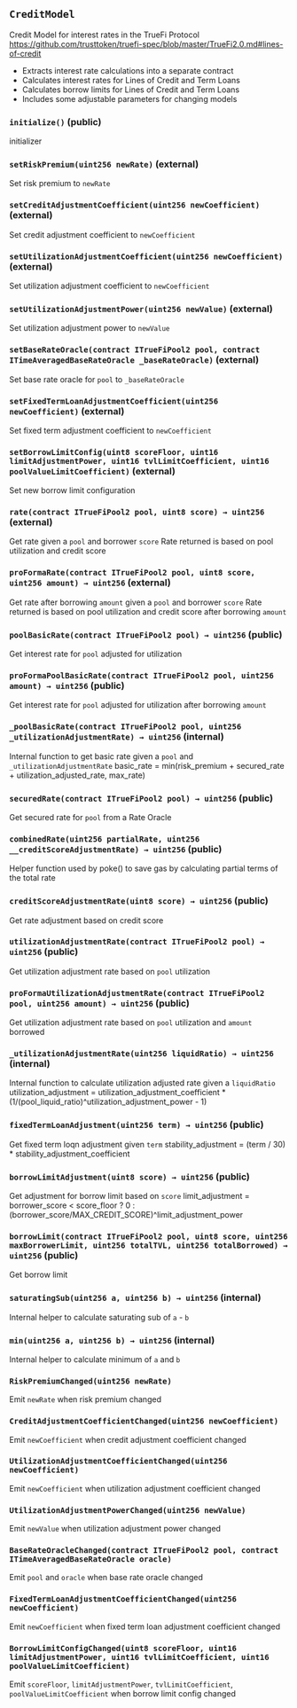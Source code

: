 ## `CreditModel`



Credit Model for interest rates in the TrueFi Protocol
https://github.com/trusttoken/truefi-spec/blob/master/TrueFi2.0.md#lines-of-credit
- Extracts interest rate calculations into a separate contract
- Calculates interest rates for Lines of Credit and Term Loans
- Calculates borrow limits for Lines of Credit and Term Loans
- Includes some adjustable parameters for changing models


### `initialize()` (public)



initializer

### `setRiskPremium(uint256 newRate)` (external)



Set risk premium to `newRate`

### `setCreditAdjustmentCoefficient(uint256 newCoefficient)` (external)



Set credit adjustment coefficient to `newCoefficient`

### `setUtilizationAdjustmentCoefficient(uint256 newCoefficient)` (external)



Set utilization adjustment coefficient to `newCoefficient`

### `setUtilizationAdjustmentPower(uint256 newValue)` (external)



Set utilization adjustment power to `newValue`

### `setBaseRateOracle(contract ITrueFiPool2 pool, contract ITimeAveragedBaseRateOracle _baseRateOracle)` (external)



Set base rate oracle for `pool` to `_baseRateOracle`

### `setFixedTermLoanAdjustmentCoefficient(uint256 newCoefficient)` (external)



Set fixed term adjustment coefficient to `newCoefficient`

### `setBorrowLimitConfig(uint8 scoreFloor, uint16 limitAdjustmentPower, uint16 tvlLimitCoefficient, uint16 poolValueLimitCoefficient)` (external)



Set new borrow limit configuration


### `rate(contract ITrueFiPool2 pool, uint8 score) → uint256` (external)



Get rate given a `pool` and borrower `score`
Rate returned is based on pool utilization and credit score


### `proFormaRate(contract ITrueFiPool2 pool, uint8 score, uint256 amount) → uint256` (external)



Get rate after borrowing `amount` given a `pool` and borrower `score`
Rate returned is based on pool utilization and credit score after borrowing `amount`


### `poolBasicRate(contract ITrueFiPool2 pool) → uint256` (public)



Get interest rate for `pool` adjusted for utilization


### `proFormaPoolBasicRate(contract ITrueFiPool2 pool, uint256 amount) → uint256` (public)



Get interest rate for `pool` adjusted for utilization after borrowing `amount`


### `_poolBasicRate(contract ITrueFiPool2 pool, uint256 _utilizationAdjustmentRate) → uint256` (internal)



Internal function to get basic rate given a `pool` and `_utilizationAdjustmentRate`
basic_rate = min(risk_premium + secured_rate + utilization_adjusted_rate, max_rate)

### `securedRate(contract ITrueFiPool2 pool) → uint256` (public)



Get secured rate for `pool` from a Rate Oracle


### `combinedRate(uint256 partialRate, uint256 __creditScoreAdjustmentRate) → uint256` (public)



Helper function used by poke() to save gas by calculating partial terms of the total rate


### `creditScoreAdjustmentRate(uint8 score) → uint256` (public)



Get rate adjustment based on credit score


### `utilizationAdjustmentRate(contract ITrueFiPool2 pool) → uint256` (public)



Get utilization adjustment rate based on `pool` utilization


### `proFormaUtilizationAdjustmentRate(contract ITrueFiPool2 pool, uint256 amount) → uint256` (public)



Get utilization adjustment rate based on `pool` utilization and `amount` borrowed


### `_utilizationAdjustmentRate(uint256 liquidRatio) → uint256` (internal)



Internal function to calculate utilization adjusted rate given a `liquidRatio`
utilization_adjustment = utilization_adjustment_coefficient * (1/(pool_liquid_ratio)^utilization_adjustment_power - 1)

### `fixedTermLoanAdjustment(uint256 term) → uint256` (public)



Get fixed term loqn adjustment given `term`
stability_adjustment = (term / 30) * stability_adjustment_coefficient


### `borrowLimitAdjustment(uint8 score) → uint256` (public)



Get adjustment for borrow limit based on `score`
limit_adjustment = borrower_score < score_floor ? 0 : (borrower_score/MAX_CREDIT_SCORE)^limit_adjustment_power


### `borrowLimit(contract ITrueFiPool2 pool, uint8 score, uint256 maxBorrowerLimit, uint256 totalTVL, uint256 totalBorrowed) → uint256` (public)



Get borrow limit


### `saturatingSub(uint256 a, uint256 b) → uint256` (internal)



Internal helper to calculate saturating sub of `a` - `b`

### `min(uint256 a, uint256 b) → uint256` (internal)



Internal helper to calculate minimum of `a` and `b`


### `RiskPremiumChanged(uint256 newRate)`



Emit `newRate` when risk premium changed

### `CreditAdjustmentCoefficientChanged(uint256 newCoefficient)`



Emit `newCoefficient` when credit adjustment coefficient changed

### `UtilizationAdjustmentCoefficientChanged(uint256 newCoefficient)`



Emit `newCoefficient` when utilization adjustment coefficient changed

### `UtilizationAdjustmentPowerChanged(uint256 newValue)`



Emit `newValue` when utilization adjustment power changed

### `BaseRateOracleChanged(contract ITrueFiPool2 pool, contract ITimeAveragedBaseRateOracle oracle)`



Emit `pool` and `oracle` when base rate oracle changed

### `FixedTermLoanAdjustmentCoefficientChanged(uint256 newCoefficient)`



Emit `newCoefficient` when fixed term loan adjustment coefficient changed

### `BorrowLimitConfigChanged(uint8 scoreFloor, uint16 limitAdjustmentPower, uint16 tvlLimitCoefficient, uint16 poolValueLimitCoefficient)`



Emit `scoreFloor`, `limitAdjustmentPower`, `tvlLimitCoefficient`, `poolValueLimitCoefficient`
when borrow limit config changed

